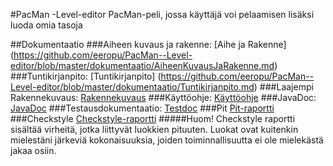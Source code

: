#PacMan -Level-editor
PacMan-peli, jossa käyttäjä voi pelaamisen lisäksi luoda omia tasoja

##Dokumentaatio
###Aiheen kuvaus ja rakenne:
[Aihe ja Rakenne] (https://github.com/eeropu/PacMan--Level-editor/blob/master/dokumentaatio/AiheenKuvausJaRakenne.md)
###Tuntikirjanpito:
[Tuntikirjanpito] (https://github.com/eeropu/PacMan--Level-editor/blob/master/dokumentaatio/Tuntikirjanpito.md)
###Laajempi Rakennekuvaus:
[Rakennekuvaus](https://github.com/eeropu/PacMan--Level-editor/blob/master/dokumentaatio/Rakennekuvaus.md)
###Käyttöohje:
[Käyttöohje](https://github.com/eeropu/PacMan--Level-editor/blob/master/dokumentaatio/Kayttoohjeet.md)
###JavaDoc:
[JavaDoc](https://htmlpreview.github.io/?https://github.com/eeropu/PacMan--Level-editor/blob/master/javadoc/index.html)
###Testausdokumentaatio:
[Testdoc](https://github.com/eeropu/PacMan--Level-editor/blob/master/dokumentaatio/Testausdokumentti.md)
###Pit
[Pit-raportti](https://htmlpreview.github.io/?https://github.com/eeropu/PacMan--Level-editor/blob/master/dokumentaatio/pit/index.html)
###Checkstyle
[Checkstyle-raportti](https://htmlpreview.github.io/?https://github.com/eeropu/PacMan--Level-editor/blob/master/dokumentaatio/checkstyle/checkstyle.html)
#####Huom!
Checkstyle raportti sisältää virheitä, jotka liittyvät luokkien pituuten. Luokat ovat kuitenkin mielestäni järkeviä kokonaisuuksia, joiden toiminnallisuutta ei ole mielekästä jakaa osiin.
